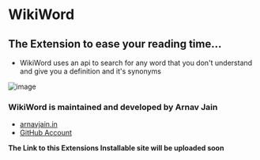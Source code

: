 # WikiWord
## The Extension to ease your reading time...

- WikiWord uses an api to search for any word that you don't understand and give you a definition and it's synonyms 

![image](https://user-images.githubusercontent.com/70736942/119270543-cda13d80-bc1a-11eb-930c-03ebe7738f3e.png)

### WikiWord is maintained and developed by Arnav Jain
- [arnavjain.in](https://arnavjain.in) <br>
- [GitHub Account](https://github.com/arnavjainn06)

**The Link to this Extensions Installable site will be uploaded soon**

